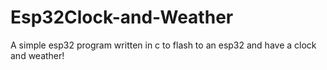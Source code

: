 # Esp32Clock-and-Weather
A simple esp32 program written in c to flash to an esp32 and have a clock and weather!
